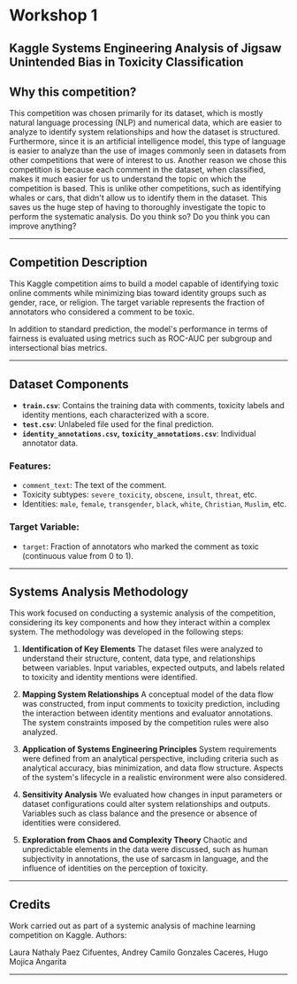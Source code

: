
# Workshop 1

## Kaggle Systems Engineering Analysis of Jigsaw Unintended Bias in Toxicity Classification

## Why this competition?

This competition was chosen primarily for its dataset, which is mostly natural language processing (NLP) and numerical data, which are easier to analyze to identify system relationships and how the dataset is structured. Furthermore, since it is an artificial intelligence model, this type of language is easier to analyze than the use of images commonly seen in datasets from other competitions that were of interest to us. Another reason we chose this competition is because each comment in the dataset, when classified, makes it much easier for us to understand the topic on which the competition is based. This is unlike other competitions, such as identifying whales or cars, that didn't allow us to identify them in the dataset. This saves us the huge step of having to thoroughly investigate the topic to perform the systematic analysis.
Do you think so? Do you think you can improve anything?

---

## Competition Description

This Kaggle competition aims to build a model capable of identifying toxic online comments while minimizing bias toward identity groups such as gender, race, or religion. The target variable represents the fraction of annotators who considered a comment to be toxic.

In addition to standard prediction, the model's performance in terms of fairness is evaluated using metrics such as ROC-AUC per subgroup and intersectional bias metrics.

---

## Dataset Components

- **`train.csv`**: Contains the training data with comments, toxicity labels and identity mentions, each characterized with a score.
- **`test.csv`**: Unlabeled file used for the final prediction.
- **`identity_annotations.csv`, `toxicity_annotations.csv`**: Individual annotator data.

### Features:

- `comment_text`: The text of the comment.
- Toxicity subtypes: `severe_toxicity`, `obscene`, `insult`, `threat`, etc.
- Identities: `male`, `female`, `transgender`, `black`, `white`, `Christian`, `Muslim`, etc.

### Target Variable:

- `target`: Fraction of annotators who marked the comment as toxic (continuous value from 0 to 1).

---

## Systems Analysis Methodology

This work focused on conducting a systemic analysis of the competition, considering its key components and how they interact within a complex system. The methodology was developed in the following steps:

1. **Identification of Key Elements**
The dataset files were analyzed to understand their structure, content, data type, and relationships between variables. Input variables, expected outputs, and labels related to toxicity and identity mentions were identified.

2. **Mapping System Relationships**
A conceptual model of the data flow was constructed, from input comments to toxicity prediction, including the interaction between identity mentions and evaluator annotations. The system constraints imposed by the competition rules were also analyzed.

3. **Application of Systems Engineering Principles**
System requirements were defined from an analytical perspective, including criteria such as analytical accuracy, bias minimization, and data flow structure. Aspects of the system's lifecycle in a realistic environment were also considered.

4. **Sensitivity Analysis**
We evaluated how changes in input parameters or dataset configurations could alter system relationships and outputs. Variables such as class balance and the presence or absence of identities were considered.

5. **Exploration from Chaos and Complexity Theory**
Chaotic and unpredictable elements in the data were discussed, such as human subjectivity in annotations, the use of sarcasm in language, and the influence of identities on the perception of toxicity.

---

## Credits

Work carried out as part of a systemic analysis of machine learning competition on Kaggle.
Authors:

Laura Nathaly Paez Cifuentes, 
Andrey Camilo Gonzales Caceres, 
Hugo Mojica Angarita

---
